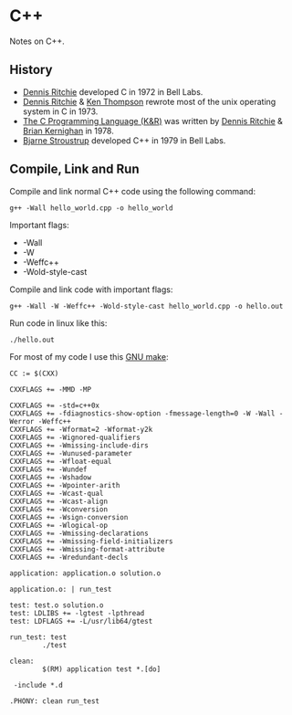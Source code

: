 # C++
Notes on C++.

## History
* [Dennis Ritchie](https://en.wikipedia.org/wiki/Dennis_Ritchie) developed C in 1972 in Bell Labs.
* [Dennis Ritchie](https://en.wikipedia.org/wiki/Dennis_Ritchie) & [Ken Thompson](https://en.wikipedia.org/wiki/Ken_Thompson) rewrote most of the unix operating system in C in 1973. 
* [The C Programming Language (K&R)](https://en.wikipedia.org/wiki/The_C_Programming_Language) was written by [Dennis Ritchie](https://en.wikipedia.org/wiki/Dennis_Ritchie) & [Brian Kernighan](https://en.wikipedia.org/wiki/Brian_Kernighan) in 1978.
* [Bjarne Stroustrup](http://www.stroustrup.com/) developed C++ in 1979 in Bell Labs.

## Compile, Link and Run
Compile and link normal C++ code using the following command:
    
    g++ -Wall hello_world.cpp -o hello_world
Important flags:
 * -Wall 
 * -W 
 * -Weffc++ 
 * -Wold-style-cast
 
 Compile and link code with important flags:
    
    g++ -Wall -W -Weffc++ -Wold-style-cast hello_world.cpp -o hello.out
    
 Run code in linux like this:
 
    ./hello.out
    
For most of my code I use this [GNU make](https://www.gnu.org/software/make/manual/make.html):

    CC := $(CXX)
    
    CXXFLAGS += -MMD -MP
    
    CXXFLAGS += -std=c++0x
    CXXFLAGS += -fdiagnostics-show-option -fmessage-length=0 -W -Wall -Werror -Weffc++
    CXXFLAGS += -Wformat=2 -Wformat-y2k
    CXXFLAGS += -Wignored-qualifiers
    CXXFLAGS += -Wmissing-include-dirs
    CXXFLAGS += -Wunused-parameter
    CXXFLAGS += -Wfloat-equal
    CXXFLAGS += -Wundef
    CXXFLAGS += -Wshadow
    CXXFLAGS += -Wpointer-arith
    CXXFLAGS += -Wcast-qual
    CXXFLAGS += -Wcast-align
    CXXFLAGS += -Wconversion
    CXXFLAGS += -Wsign-conversion
    CXXFLAGS += -Wlogical-op
    CXXFLAGS += -Wmissing-declarations
    CXXFLAGS += -Wmissing-field-initializers
    CXXFLAGS += -Wmissing-format-attribute
    CXXFLAGS += -Wredundant-decls
    
    application: application.o solution.o
    
    application.o: | run_test
    
    test: test.o solution.o
    test: LDLIBS += -lgtest -lpthread
    test: LDFLAGS += -L/usr/lib64/gtest
    
    run_test: test
            ./test
    
    clean:
            $(RM) application test *.[do]
    
     -include *.d
    
    .PHONY: clean run_test

